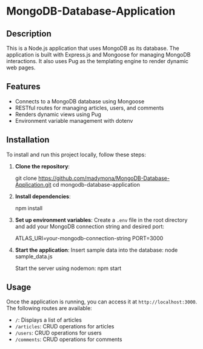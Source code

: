 # MongoDB-Database-Application

## Description

This is a Node.js application that uses MongoDB as its database. The application is built with Express.js and Mongoose for managing MongoDB interactions. It also uses Pug as the templating engine to render dynamic web pages.

## Features

- Connects to a MongoDB database using Mongoose
- RESTful routes for managing articles, users, and comments
- Renders dynamic views using Pug
- Environment variable management with dotenv

## Installation

To install and run this project locally, follow these steps:

1. **Clone the repository**:
   
    git clone https://github.com/madymona/MongoDB-Database-Application.git
    cd mongodb-database-application
    

2. **Install dependencies**:
   
    npm install
   

3. **Set up environment variables**:
    Create a `.env` file in the root directory and add your MongoDB connection string and desired port:
   
    ATLAS_URI=your-mongodb-connection-string
    PORT=3000
    

4. **Start the application**:
    Insert sample data into the database:
    node sample_data.js 

    Start the server using nodemon:
    npm start
    

## Usage

Once the application is running, you can access it at `http://localhost:3000`. The following routes are available:

- `/`: Displays a list of articles
- `/articles`: CRUD operations for articles
- `/users`: CRUD operations for users
- `/comments`: CRUD operations for comments




